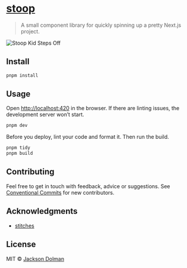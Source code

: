 
# [stoop](https://github.com/dolmios/stoop)
> A small component library for quickly spinning up a pretty Next.js project. 

![Stoop Kid Steps Off](https://nomeatballs.files.wordpress.com/2012/08/stoop-kid-steps-off.png)

  

## Install

  

```sh
pnpm install
```

  

## Usage

  

Open [http://localhost:420](http://localhost:420) in the browser. If there are linting issues, the development server won’t start.

  

```sh
pnpm dev
```

  

Before you deploy, lint your code and format it. Then run the build.

  

```sh
pnpm tidy
pnpm build
```

## Contributing

  

Feel free to get in touch with feedback, advice or suggestions. See [Conventional Commits](https://gist.github.com/dolmios/0e33c579a500d87fc6f44df6cde97259) for new contributors.

  

## Acknowledgments

  

- [stitches](https://github.com/stitchesjs/stitches)

  

## License

  

MIT © [Jackson Dolman](https://github.com/dolmios)